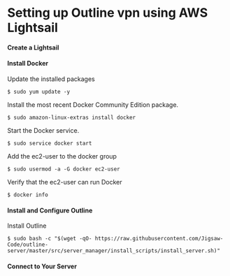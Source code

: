 Setting up Outline vpn using AWS Lightsail
=============

#### Create a Lightsail

#### Install Docker

Update the installed packages

    $ sudo yum update -y

Install the most recent Docker Community Edition package.

    $ sudo amazon-linux-extras install docker

Start the Docker service.
    
    $ sudo service docker start

Add the ec2-user to the docker group 
    
    $ sudo usermod -a -G docker ec2-user

Verify that the ec2-user can run Docker 

    $ docker info

#### Install and Configure Outline

Install Outline

    $ sudo bash -c "$(wget -qO- https://raw.githubusercontent.com/Jigsaw-Code/outline-server/master/src/server_manager/install_scripts/install_server.sh)"

#### Connect to Your Server